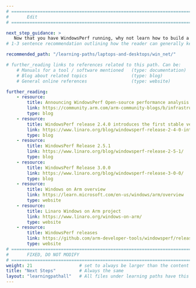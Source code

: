 ```yaml
---
# ================================================================================
#       Edit
# ================================================================================

next_step_guidance: >
   Now that you have WindowsPerf running, why not learn how to build a native Windows on Arm application?
# 1-3 sentence recommendation outlining how the reader can generally keep learning about these topics, and a specific explanation of why the next step is being recommended.

recommended_path: "/learning-paths/laptops-and-desktops/win_net/"

# further_reading links to references related to this path. Can be:
    # Manuals for a tool / software mentioned   (type: documentation)
    # Blog about related topics                 (type: blog)
    # General online references                 (type: website) 

further_reading:
    - resource:
        title: Announcing WindowsPerf Open-source performance analysis tool for Windows on Arm
        link: https://community.arm.com/arm-community-blogs/b/infrastructure-solutions-blog/posts/announcing-windowsperf
        type: blog
    - resource:
        title: WindowsPerf release 2.4.0 introduces the first stable version of sampling model support
        link: https://www.linaro.org/blog/windowsperf-release-2-4-0-introduces-the-first-stable-version-of-sampling-model-support/
        type: blog
    - resource:
        title: WindowsPerf Release 2.5.1
        link: https://www.linaro.org/blog/windowsperf-release-2-5-1/
        type: blog
    - resource:
        title: WindowsPerf Release 3.0.0
        link: https://www.linaro.org/blog/windowsperf-release-3-0-0/
        type: blog
    - resource:
        title: Windows on Arm overview
        link: https://learn.microsoft.com/en-us/windows/arm/overview
        type: website
    - resource:
        title: Linaro Windows on Arm project
        link: https://www.linaro.org/windows-on-arm/
        type: website
    - resource:
        title: WindowsPerf releases
        link: https://github.com/arm-developer-tools/windowsperf/releases
        type: website
# ================================================================================
#       FIXED, DO NOT MODIFY
# ================================================================================
weight: 21                  # set to always be larger than the content in this path, and one more than 'review'
title: "Next Steps"         # Always the same
layout: "learningpathall"   # All files under learning paths have this same wrapper
---
```

